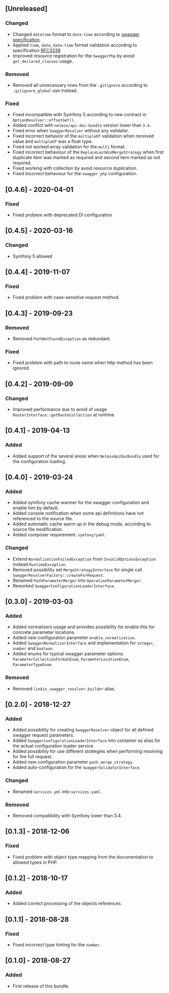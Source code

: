 ## [Unreleased]
### Changed
- Changed `datetime` format to `date-time` according to [swagger specification](https://swagger.io/specification/).
- Applied `time`, `date`, `date-time` format validation
  according to specification [RFC3339](https://xml2rfc.tools.ietf.org/public/rfc/html/rfc3339.html#anchor14).
- Improved resource registration for the `SwaggerPhp` by avoid `get_declared_classes` usage.
### Removed
- Removed all unnecessary rows from the `.gitignore` according to `.gitignore_global` use instead.
### Fixed
- Fixed incompatible with Symfony 5 according to new contract in `OptionResolver::offsetGet()`.
- Added conflict with `nelmio/api-doc-bundle` version lower than `3.4`.
- Fixed error when `SwaggerResolver` without any validator.
- Fixed incorrect behavior of the `multipleOf` validation when received value and `multipleOf` was a float type.
- Fixed not worked array validation for the `multi` format.
- Fixed incorrect behaviour of the `ReplaceLastWinMergeStrategy` when first duplicate item was marked as required
  and second item marked as not required.
- Fixed working with collection by avoid resource duplication.
- Fixed incorrect behaviour for the `swagger_php` configuration.

## [0.4.6] - 2020-04-01
### Fixed
- Fixed problem with deprecated DI configuration

## [0.4.5] - 2020-03-16
### Changed
- Symfony 5 allowed

## [0.4.4] - 2019-11-07
### Fixed
- Fixed problem with case-sensitive request method.

## [0.4.3] - 2019-09-23
### Removed
- Removed `PathNotFoundException` as redundant.
### Fixed
- Fixed problem with path to route name when http method has been ignored.

## [0.4.2] - 2019-09-09
### Changed
- Improved performance due to avoid of usage `RouterInterface::getRouteCollection` at runtime.

## [0.4.1] - 2019-04-13
### Added
- Added support of the several areas when `NelmioApiDocBundle` used for the configuration loading.

## [0.4.0] - 2019-03-24
### Added
- Added symfony cache warmer for the swagger configuration and enable him by default.
- Added console notification when some api definitions have not referenced to the source file.
- Added automatic cache warm up in the debug mode, according to source file modification.
- Added composer requirement: `symfony/yaml`.
### Changed
- Extend `NormalizationFailedException` from `InvalidOptionsException` instead `RuntimeException`.
- Removed possibility set `MergeStrategyInterface` for single call `SwaggerResolverFactory::createForRequest`.
- Renamed `PathParameterMerger` into `OperationParameterMerger`.
- Reworked `SwaggerConfigurationLoaderInterface`.

## [0.3.0] - 2019-03-03
### Added
- Added normalizers usage and provides possibility for enable this for concrete parameter locations.
- Added new configuration parameter `enable_normalization`.
- Added `SwaggerNormalizerInterface` and implementation for `integer`, `number` and `boolean`.
- Added enums for typical swagger parameter options:
    `ParameterCollectionFormatEnum`, `ParameterLocationEnum`, `ParameterTypeEnum`.
### Removed
- Removed `linkin_swagger_resolver.builder` alias.

## [0.2.0] - 2018-12-27
### Added
- Added possibility for creating `SwaggerResolver` object for all defined swagger request parameters.
- Added `SwaggerConfigurationLoaderInterface` into container as alias for the actual configuration loader service.
- Added possibility for use different strategies when performing resolving for the full request.
- Added new configuration parameter `path_merge_strategy`.
- Added auto-configuration for the `SwaggerValidatorInterface`.
### Changed
- Renamed `services.yml` into `services.yaml`.
### Removed
- Removed compatibility with Symfony lower than 3.4.

## [0.1.3] - 2018-12-06
### Fixed
- Fixed problem with object type mapping from the documentation to allowed types in PHP.

## [0.1.2] - 2018-10-17
### Added
- Added correct processing of the objects references.

## [0.1.1] - 2018-08-28
### Fixed
- Fixed incorrect type hinting for the `number`.

## [0.1.0] - 2018-08-27
### Added
- First release of this bundle.
